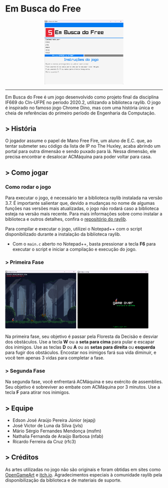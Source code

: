 # Em Busca do Free

<div align="center">
<img src="https://github.com/nathaliafab/Em-Busca-do-Free/blob/main/screenshots/inicio.png" width="50%" height="50%">
</div>

---

Em Busca do Free é um jogo desenvolvido como projeto final da disciplina IF669 do CIn-UFPE no período 2020.2, utilizando a biblioteca raylib. O jogo é inspirado no famoso jogo Chrome Dino, mas com uma história única e cheia de referências do primeiro período de Engenharia da Computação.

## > História
O jogador assume o papel de Mano Free Fire, um aluno de E.C. que, ao tentar submeter seu código da lista de IP no The Huxley, acaba abrindo um portal para outra dimensão e sendo puxado para lá. Nessa dimensão, ele precisa encontrar e desalocar ACMáquina para poder voltar para casa.

## > Como jogar
### Como rodar o jogo
Para executar o jogo, é necessário ter a biblioteca raylib instalada na versão 3.7. É importante salientar que, devido a mudanças no nome de algumas funções nas versões mais atualizadas, o jogo não rodará caso a biblioteca esteja na versão mais recente. Para mais informações sobre como instalar a biblioteca e outros detalhes, confira o [repositório do raylib](https://github.com/raysan5/raylib).

Para compilar e executar o jogo, utilizei o Notepad++ com o script disponibilizado durante a instalação da biblioteca raylib.
- Com o `main.c` aberto no Notepad++, basta pressionar a tecla **F6** para executar o script e iniciar a compilação e execução do jogo.

### > Primeira Fase
<img src="https://github.com/nathaliafab/Em-Busca-do-Free/blob/main/screenshots/faseum.png" width="45%" height="45%"> <img src="https://github.com/nathaliafab/Em-Busca-do-Free/blob/main/screenshots/gameover.png" width="45%" height="45%">

Na primeira fase, seu objetivo é passar pela Floresta da Decisão e desviar dos obstáculos. Use a tecla **W** ou a **seta para cima** para pular e escapar dos inimigos. Use as teclas **D** ou **A** ou as **setas para direita** ou **esquerda** para fugir dos obstáculos. Encostar nos inimigos fará sua vida diminuir, e você tem apenas 3 vidas para completar a fase.

### > Segunda Fase
Na segunda fase, você enfrentará ACMáquina e seu exército de assemblies. Seu objetivo é sobreviver ao embate com ACMáquina por 3 minutos. Use a tecla **F** para atirar nos inimigos.

## > Equipe
- Edson José Araújo Pereira Júnior (ejapj)
- José Victor de Luna da Silva (jvls)
- Mário Sérgio Fernandes Mendonça (msfm)
- Nathalia Fernanda de Araújo Barbosa (nfab)
- Ricardo Ferreira da Cruz (rfc3)

## > Créditos
As artes utilizadas no jogo não são originais e foram obtidas em sites como [OpenGameArt](https://opengameart.org/) e [itch.io](https://itch.io/game-assets/free). Agradecimentos especiais à comunidade raylib pela disponibilização da biblioteca e de materiais de suporte.
